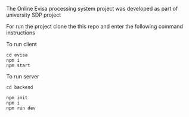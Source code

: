 
 The Online Evisa processing system project was developed as part of university SDP project

 For run the project clone the this repo and enter the following command instructions 

 To run client
 ```
 cd evisa
 npm i
 npm start
 ```
To run server

```
cd backend
```
```
npm init
npm i
npm run dev
```
